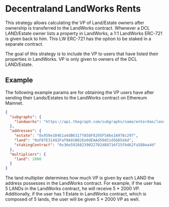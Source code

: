 # Decentraland LandWorks Rents

This strategy allows calculating the VP of Land/Estate owners after ownership is transferred to the LandWorks contract.
Whenever a DCL LAND/Estate owner lists a property in LandWorks, a 1:1 LandWorks ERC-721 is given back to him. This LW ERC-721 has the option to be staked
in a separate contract.

The goal of this strategy is to include the VP to users that have listed their properties in LandWorks. VP is only given to owners of the DCL LAND/Estate.

## Example

The following example params are for obtaining the VP users have after sending their Lands/Estates to the LandWorks contract on Ethereum Mainnet.

```json
{
  "subgraphs": {
    "landworks": "https://api.thegraph.com/subgraphs/name/enterdao/landworks"
  },
  "addresses": {
    "estate": "0x959e104E1a4dB6317fA58F8295F586e1A978c297",
    "land": "0xF87E31492Faf9A91B02Ee0dEAAd50d51d56D5d4d",
    "stakingContract": "0x36e59268239022702d88716f25fb462fa588ea4d"
  },
  "multipliers": {
    "land": 2000
  }
}
```

The land multiplier determines how much VP is given by each LAND the address possesses in the LandWorks contract. For example, if the user has 5 LANDs in the LandWorks contract, he will receive 5 \* 2000 VP.
Additionally, if the user has 1 Estate in LandWorks contract, which is composed of 5 lands, the user will be given 5 \* 2000 VP as well.
